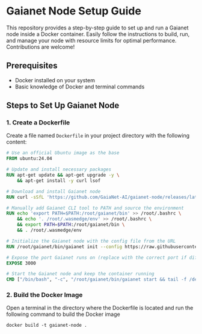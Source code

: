 # Gaianet Node Setup Guide

This repository provides a step-by-step guide to set up and run a Gaianet node inside a Docker container. Easily follow the instructions to build, run, and manage your node with resource limits for optimal performance. Contributions are welcome!

## Prerequisites

- Docker installed on your system
- Basic knowledge of Docker and terminal commands

## Steps to Set Up Gaianet Node

### 1. Create a Dockerfile

Create a file named `Dockerfile` in your project directory with the following content:

```dockerfile
# Use an official Ubuntu image as the base
FROM ubuntu:24.04

# Update and install necessary packages
RUN apt-get update && apt-get upgrade -y \
    && apt-get install -y curl lsof

# Download and install Gaianet node
RUN curl -sSfL 'https://github.com/GaiaNet-AI/gaianet-node/releases/latest/download/install.sh' | bash

# Manually add Gaianet CLI tool to PATH and source the environment
RUN echo 'export PATH=$PATH:/root/gaianet/bin' >> /root/.bashrc \
    && echo '. /root/.wasmedge/env' >> /root/.bashrc \
    && export PATH=$PATH:/root/gaianet/bin \
    && . /root/.wasmedge/env

# Initialize the Gaianet node with the config file from the URL
RUN /root/gaianet/bin/gaianet init --config https://raw.githubusercontent.com/GaiaNet-AI/node-configs/main/qwen2-0.5b-instruct/config.json

# Expose the port Gaianet runs on (replace with the correct port if different)
EXPOSE 3000

# Start the Gaianet node and keep the container running
CMD ["/bin/bash", "-c", "/root/gaianet/bin/gaianet start && tail -f /dev/null"]

```
### 2. Build the Docker Image
Open a terminal in the directory where the Dockerfile is located and run the following command to build the Docker image

```
docker build -t gaianet-node .
```

